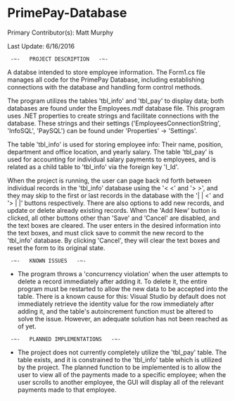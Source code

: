 # PrimePay-Database
Primary Contributor(s): Matt Murphy

Last Update: 6/16/2016



     -~-   PROJECT DESCRIPTION   -~-

A databse intended to store employee information. The Form1.cs file manages all code for the
PrimePay Database, including establishing connections with the database and handling form control
methods.

The program utilizes the tables 'tbl_info' and 'tbl_pay' to display data; both databases are found
under the Employees.mdf database file. This program uses .NET properties to create strings and
facilitate connections with the database. These strings and their settings
('EmployeesConnectionString', 'InfoSQL', 'PaySQL') can be found under 'Properties' -> 'Settings'.

The table 'tbl_info' is used for storing employee info: Their name, position, department and office
location, and yearly salary. The table 'tbl_pay' is used for accounting for individual salary
payments to employees, and is related as a child table to 'tbl_info' via the foreign key 'I_Id'.

When the project is running, the user can page back nd forth between individual records in the
'tbl_info' database using the '< <' and '> >', and they may skip to the first or last records in the
database with the '| | <' and '> | |' buttons respectively. There are also options to add new
records, and update or delete already existing records. When the 'Add New' button is clicked, all
other buttons other than 'Save' and 'Cancel' are disabled, and the text boxes are cleared. The user
enters in the desired information into the text boxes, and must click save to commit the new record
to the 'tbl_info' database. By clicking 'Cancel', they will clear the text boxes and reset the form
to its original state.



     -~-   KNOWN ISSUES   -~-

  -   The program throws a 'concurrency violation' when the user attempts to delete a record
         immediately after adding it. To delete it, the entire program must be restarted to allow
         the new data to be accepted into the table. There is a known cause for this: Visual Studio
         by default does not immediately retrieve the identity value for the row immediately after
         adding it, and the table's autoincrement function must be altered to solve the issue.
         However, an adequate solution has not been reached as of yet.



     -~-   PLANNED IMPLEMENTATIONS   -~-

  -   The project does not currently completely utilize the 'tbl_pay' table. The table exists, and
         it is constrained to the 'tbl_info' table which is utilized by the project. The planned
         function to be implemented is to allow the user to view all of the payments made to a
         specific employee; when the user scrolls to another employee, the GUI will display all of
         the relevant payments made to that employee.
